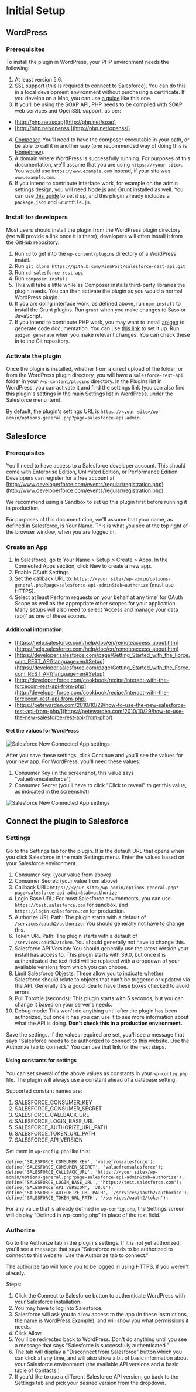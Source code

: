 # Initial Setup

## WordPress

### Prerequisites

To install the plugin in WordPress, your PHP environment needs the following:

1. At least version 5.6.
2. SSL support (this is required to connect to Salesforce). You can do this in a local development environment without purchasing a certificate. If you develop on a Mac, you can use [a guide](https://getgrav.org/blog/macos-sierra-apache-ssl) like this one.
3. If you'll be using the SOAP API, PHP needs to be compiled with SOAP web services and
  OpenSSL support, as per:
  - [http://php.net/soap](http://php.net/soap)
  - [http://php.net/openssl](http://php.net/openssl)
4. [Composer](https://getcomposer.org). You'll need to have the composer executable in your path, or be able to call it in another way (one recommended way of doing this is [Homebrew](http://brew.sh/)).
5. A domain where WordPress is successfully running. For purposes of this documentation, we'll assume that you are using `https://<your site>`. You would use `https://www.example.com` instead, if your site was `www.example.com`.
6. If you intend to contribute interface work, for example on the admin settings design, you will need Node.js and Grunt installed as well. You can use [this guide](https://24ways.org/2013/grunt-is-not-weird-and-hard/) to set it up, and this plugin already includes a `package.json` and `Gruntfile.js`.

### Install for developers

Most users should install the plugin from the WordPress plugin directory (we will provide a link once it is there), developers will often install it from the GitHub repository.

1. Run `cd` to get into the `wp-content/plugins` directory of a WordPress install.
2. Run `git clone https://github.com/MinnPost/salesforce-rest-api.git`
3. Run `cd salesforce-rest-api`
4. Run `composer install`
5. This will take a little while as Composer installs third-party libraries the plugin needs. You can then activate the plugin as you would a normal WordPress plugin.
6. If you are doing interface work, as defined above, run `npm install` to install the Grunt plugins. Run `grunt` when you make changes to Sass or JavaScript.
7. If you intend to contribute PHP work, you may want to install [apigen](http://www.apigen.org/) to generate code documentation. You can use [this link](http://www.apigen.org/) to set it up. Run `apigen generate` when you make relevant changes. You can check these in to the Git repository.

### Activate the plugin

Once the plugin is installed, whether from a direct upload of the folder, or from the WordPress plugin directory, you will have a `salesforce-rest-api` folder in your `/wp-content/plugins` directory. In the Plugins list in WordPress, you can activate it and find the settings link (you can also find this plugin's settings in the main Settings list in WordPress, under the Salesforce menu item).

By default, the plugin's settings URL is `https://<your site>/wp-admin/options-general.php?page=salesforce-api-admin`.

## Salesforce

### Prerequisites

You'll need to have access to a Salesforce developer account. This should come with Enterprise Edition, Unlimited Edition, or Performance Edition. Developers can register for a free account at [http://www.developerforce.com/events/regular/registration.php](http://www.developerforce.com/events/regular/registration.php).

We recommend using a Sandbox to set up this plugin first before running it in production.

For purposes of this documentation, we'll assume that your name, as defined in Salesforce, is Your Name. This is what you see at the top right of the browser window, when you are logged in.

### Create an App

1. In Salesforce, go to Your Name > Setup > Create > Apps. In the Connected Apps section, click New to create a new app.
2. Enable OAuth Settings
3. Set the callback URL to: `https://<your site>/wp-admin/options-general.php?page=salesforce-api-admin&tab=authorize` (must use HTTPS).
4. Select at least Perform requests on your behalf at any time' for OAuth Scope as well as the appropriate other scopes for your application. Many setups will also need to select 'Access and manage your data (api)' as one of these scopes.

#### Additional information: 
- [https://help.salesforce.com/help/doc/en/remoteaccess_about.htm](https://help.salesforce.com/help/doc/en/remoteaccess_about.htm)
- [https://developer.salesforce.com/page/Getting_Started_with_the_Force.com_REST_API?language=en#Setup](https://developer.salesforce.com/page/Getting_Started_with_the_Force.com_REST_API?language=en#Setup)
- [http://developer.force.com/cookbook/recipe/interact-with-the-forcecom-rest-api-from-php](http://developer.force.com/cookbook/recipe/interact-with-the-forcecom-rest-api-from-php)
- [https://petewarden.com/2010/10/29/how-to-use-the-new-salesforce-rest-api-from-php/](https://petewarden.com/2010/10/29/how-to-use-the-new-salesforce-rest-api-from-php/)

#### Get the values for WordPress

![Salesforce New Connected App settings](./assets/img/screenshots/01-salesforce-create-app.png)

After you save these settings, click Continue and you'll see the values for your new app. For WordPress, you'll need these values:

1. Consumer Key (in the screenshot, this value says "valuefromsalesforce")
2. Consumer Secret (you'll have to click "Click to reveal" to get this value, as indicated in the screenshot)

![Salesforce New Connected App settings](./assets/img/screenshots/02-salesforce-app-values.png)

## Connect the plugin to Salesforce

### Settings

Go to the Settings tab for the plugin. It is the default URL that opens when you click Salesforce in the main Settings menu. Enter the values based on your Salesforce environment.

1. Consumer Key: (your value from above)
2. Consumer Secret: (your value from above)
3. Callback URL: `https://<your site>/wp-admin/options-general.php?page=salesforce-api-admin&tab=authorize`
4. Login Base URL: For most Salesforce environments, you can use `https://test.salesforce.com` for sandbox, and `https://login.salesforce.com` for production.
5. Authorize URL Path: The plugin starts with a default of `/services/oauth2/authorize`. You should generally not have to change this.
6. Token URL Path: The plugin starts with a default of `/services/oauth2/token`. You should generally not have to change this.
7. Salesforce API Version: You should generally use the latest version your install has access to. This plugin starts with 39.0, but once it is authenticated the text field will be replaced with a dropdown of your available versions from which you can choose.
8. Limit Salesforce Objects: These allow you to indicate whether Salesforce should relate to objects that can't be triggered or updated via the API. Generally it's a good idea to have these boxes checked to avoid errors.
9. Pull Throttle (seconds): This plugin starts with 5 seconds, but you can change it based on your server's needs.
10. Debug mode: This won't do anything until after the plugin has been authorized, but once it has you can use it to see more information about what the API is doing. **Don't check this in a production environment.**

Save the settings. If the values required are set, you'll see a message that says "Salesforce needs to be authorized to connect to this website. Use the Authorize tab to connect." You can use that link for the next steps.

#### Using constants for settings

You can set several of the above values as constants in your `wp-config.php` file. The plugin will always use a constant ahead of a database setting.

Supported constant names are:

1. SALESFORCE_CONSUMER_KEY
2. SALESFORCE_CONSUMER_SECRET
3. SALESFORCE_CALLBACK_URL
4. SALESFORCE_LOGIN_BASE_URL
5. SALESFORCE_AUTHORIZE_URL_PATH
6. SALESFORCE_TOKEN_URL_PATH
7. SALESFORCE_API_VERSION

Set them in `wp-config.php` like this:

```
define('SALESFORCE_CONSUMER_KEY', 'valuefromsalesforce');
define('SALESFORCE_CONSUMER_SECRET', 'valuefromsalesforce');
define('SALESFORCE_CALLBACK_URL', 'https://<your site>/wp-admin/options-general.php?page=salesforce-api-admin&tab=authorize');
define('SALESFORCE_LOGIN_BASE_URL', 'https://test.salesforce.com');
define('SALESFORCE_API_VERSION', '38.0');
define('SALESFORCE_AUTHORIZE_URL_PATH', '/services/oauth2/authorize');
define('SALESFORCE_TOKEN_URL_PATH', '/services/oauth2/token');
```

For any value that is already defined in `wp-config.php`, the Settings screen will display "Defined in wp-config.php" in place of the text field.

### Authorize

Go to the Authorize tab in the plugin's settings. If it is not yet authorized, you'll see a message that says "Salesforce needs to be authorized to connect to this website. Use the Authorize tab to connect."

The authorize tab will force you to be logged in using HTTPS, if you weren't already.

Steps:

1. Click the Connect to Salesforce button to authenticate WordPress with your Salesforce installation.
2. You may have to log into Salesforce.
3. Salesforce will ask you to allow access to the app (in these instructions, the name is WordPress Example), and will show you what permissions it needs.
4. Click Allow.
5. You'll be redirected back to WordPress. Don't do anything until you see a message that says "Salesforce is successfully authenticated."
6. The tab will display a "Disconnect from Salesforce" button which you can click at any time, and will also show a bit of basic information about your Salesforce environment (the available API versions and a basic table of Contacts.)
7. If you'd like to use a different Salesforce API version, go back to the Settings tab and pick your desired version from the dropdown.

